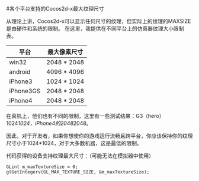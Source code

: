 

#各个平台支持的Cocos2d-x最大纹理尺寸


从理论上讲，Cocos2d-x可以显示任何尺寸的纹理，但实际上的纹理的MAXSIZE是由硬件和系统的限制。 
在这里，我提供在不同平台上的仿真器纹理大小限制表。

|平台|最大像素尺寸|
|------------|------------|
|win32	|2048 * 2048|
|android	|4096 * 4096|
|iPhone3	|1024 * 1024|
|iPhone3GS	|2048 * 2048|
|iPhone4	|2048 * 2048|


在真机上，他们也有不同的限制，这里有一些测试结果：G3（hero）1024*1024，iPhone4的2048*2048。 

因此，对于开发者，如果你想使你的游戏运行流畅且跨平台，你应该保持你的纹理尺寸小于1024*1024，对于大多数机器，这是最低的限制。 

代码获得的设备支持纹理最大尺寸：（可能无法在模拟器中使用）

```
GLint m_maxTextureSize = 0;
glGetIntegerv(GL_MAX_TEXTURE_SIZE, &m_maxTextureSize);
```
